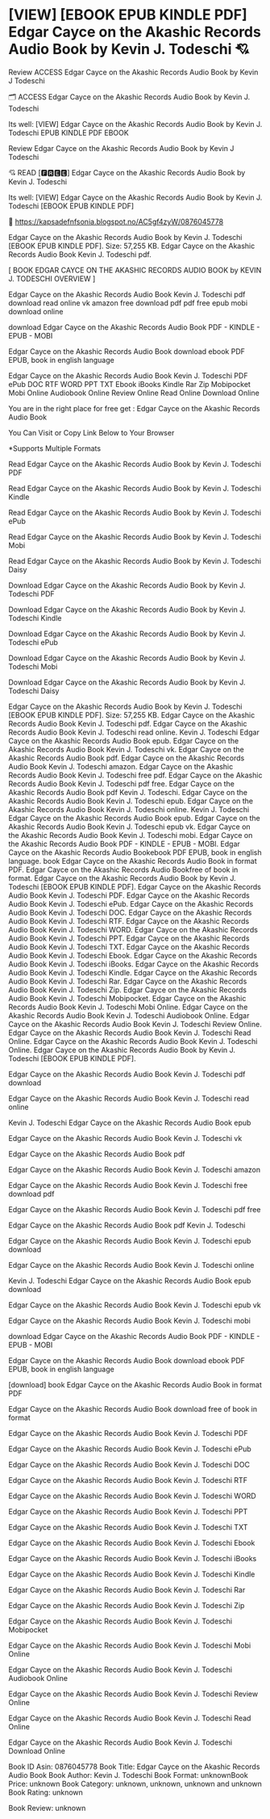 # [VIEW] [EBOOK EPUB KINDLE PDF] Edgar Cayce on the Akashic Records Audio Book by  Kevin J. Todeschi 💘
Review ACCESS Edgar Cayce on the Akashic Records Audio Book by Kevin J Todeschi

🗂️ ACCESS Edgar Cayce on the Akashic Records Audio Book by Kevin J. Todeschi

Its well: [VIEW] Edgar Cayce on the Akashic Records Audio Book by Kevin J. Todeschi EPUB KINDLE PDF EBOOK


Review Edgar Cayce on the Akashic Records Audio Book by Kevin J Todeschi

💘 READ [🅵🆁🅴🅴] Edgar Cayce on the Akashic Records Audio Book by Kevin J. Todeschi

Its well: [VIEW] Edgar Cayce on the Akashic Records Audio Book by Kevin J. Todeschi [EBOOK EPUB KINDLE PDF]



📣 https://kapsadefnfsonia.blogspot.no/AC5gf4zyW/0876045778



Edgar Cayce on the Akashic Records Audio Book by Kevin J. Todeschi [EBOOK EPUB KINDLE PDF]. Size: 57,255 KB. Edgar Cayce on the Akashic Records Audio Book Kevin J. Todeschi pdf.

[ BOOK EDGAR CAYCE ON THE AKASHIC RECORDS AUDIO BOOK by KEVIN J. TODESCHI OVERVIEW ]

Edgar Cayce on the Akashic Records Audio Book Kevin J. Todeschi pdf download read online vk amazon free download pdf pdf free epub mobi download online

download Edgar Cayce on the Akashic Records Audio Book PDF - KINDLE - EPUB - MOBI

Edgar Cayce on the Akashic Records Audio Book download ebook PDF EPUB, book in english language

Edgar Cayce on the Akashic Records Audio Book Kevin J. Todeschi PDF ePub DOC RTF WORD PPT TXT Ebook iBooks Kindle Rar Zip Mobipocket Mobi Online Audiobook Online Review Online Read Online Download Online

You are in the right place for free get : Edgar Cayce on the Akashic Records Audio Book

You Can Visit or Copy Link Below to Your Browser

*Supports Multiple Formats

Read Edgar Cayce on the Akashic Records Audio Book by Kevin J. Todeschi PDF

Read Edgar Cayce on the Akashic Records Audio Book by Kevin J. Todeschi Kindle

Read Edgar Cayce on the Akashic Records Audio Book by Kevin J. Todeschi ePub

Read Edgar Cayce on the Akashic Records Audio Book by Kevin J. Todeschi Mobi

Read Edgar Cayce on the Akashic Records Audio Book by Kevin J. Todeschi Daisy

Download Edgar Cayce on the Akashic Records Audio Book by Kevin J. Todeschi PDF

Download Edgar Cayce on the Akashic Records Audio Book by Kevin J. Todeschi Kindle

Download Edgar Cayce on the Akashic Records Audio Book by Kevin J. Todeschi ePub

Download Edgar Cayce on the Akashic Records Audio Book by Kevin J. Todeschi Mobi

Download Edgar Cayce on the Akashic Records Audio Book by Kevin J. Todeschi Daisy

Edgar Cayce on the Akashic Records Audio Book by Kevin J. Todeschi [EBOOK EPUB KINDLE PDF]. Size: 57,255 KB. Edgar Cayce on the Akashic Records Audio Book Kevin J. Todeschi pdf. Edgar Cayce on the Akashic Records Audio Book Kevin J. Todeschi read online. Kevin J. Todeschi Edgar Cayce on the Akashic Records Audio Book epub. Edgar Cayce on the Akashic Records Audio Book Kevin J. Todeschi vk. Edgar Cayce on the Akashic Records Audio Book pdf. Edgar Cayce on the Akashic Records Audio Book Kevin J. Todeschi amazon. Edgar Cayce on the Akashic Records Audio Book Kevin J. Todeschi free pdf. Edgar Cayce on the Akashic Records Audio Book Kevin J. Todeschi pdf free. Edgar Cayce on the Akashic Records Audio Book pdf Kevin J. Todeschi. Edgar Cayce on the Akashic Records Audio Book Kevin J. Todeschi epub. Edgar Cayce on the Akashic Records Audio Book Kevin J. Todeschi online. Kevin J. Todeschi Edgar Cayce on the Akashic Records Audio Book epub. Edgar Cayce on the Akashic Records Audio Book Kevin J. Todeschi epub vk. Edgar Cayce on the Akashic Records Audio Book Kevin J. Todeschi mobi. Edgar Cayce on the Akashic Records Audio Book PDF - KINDLE - EPUB - MOBI. Edgar Cayce on the Akashic Records Audio Bookebook PDF EPUB, book in english language. book Edgar Cayce on the Akashic Records Audio Book in format PDF. Edgar Cayce on the Akashic Records Audio Bookfree of book in format. Edgar Cayce on the Akashic Records Audio Book by Kevin J. Todeschi [EBOOK EPUB KINDLE PDF]. Edgar Cayce on the Akashic Records Audio Book Kevin J. Todeschi PDF. Edgar Cayce on the Akashic Records Audio Book Kevin J. Todeschi ePub. Edgar Cayce on the Akashic Records Audio Book Kevin J. Todeschi DOC. Edgar Cayce on the Akashic Records Audio Book Kevin J. Todeschi RTF. Edgar Cayce on the Akashic Records Audio Book Kevin J. Todeschi WORD. Edgar Cayce on the Akashic Records Audio Book Kevin J. Todeschi PPT. Edgar Cayce on the Akashic Records Audio Book Kevin J. Todeschi TXT. Edgar Cayce on the Akashic Records Audio Book Kevin J. Todeschi Ebook. Edgar Cayce on the Akashic Records Audio Book Kevin J. Todeschi iBooks. Edgar Cayce on the Akashic Records Audio Book Kevin J. Todeschi Kindle. Edgar Cayce on the Akashic Records Audio Book Kevin J. Todeschi Rar. Edgar Cayce on the Akashic Records Audio Book Kevin J. Todeschi Zip. Edgar Cayce on the Akashic Records Audio Book Kevin J. Todeschi Mobipocket. Edgar Cayce on the Akashic Records Audio Book Kevin J. Todeschi Mobi Online. Edgar Cayce on the Akashic Records Audio Book Kevin J. Todeschi Audiobook Online. Edgar Cayce on the Akashic Records Audio Book Kevin J. Todeschi Review Online. Edgar Cayce on the Akashic Records Audio Book Kevin J. Todeschi Read Online. Edgar Cayce on the Akashic Records Audio Book Kevin J. Todeschi Online. Edgar Cayce on the Akashic Records Audio Book by Kevin J. Todeschi [EBOOK EPUB KINDLE PDF].

Edgar Cayce on the Akashic Records Audio Book Kevin J. Todeschi pdf download

Edgar Cayce on the Akashic Records Audio Book Kevin J. Todeschi read online

Kevin J. Todeschi Edgar Cayce on the Akashic Records Audio Book epub

Edgar Cayce on the Akashic Records Audio Book Kevin J. Todeschi vk

Edgar Cayce on the Akashic Records Audio Book pdf

Edgar Cayce on the Akashic Records Audio Book Kevin J. Todeschi amazon

Edgar Cayce on the Akashic Records Audio Book Kevin J. Todeschi free download pdf

Edgar Cayce on the Akashic Records Audio Book Kevin J. Todeschi pdf free

Edgar Cayce on the Akashic Records Audio Book pdf Kevin J. Todeschi

Edgar Cayce on the Akashic Records Audio Book Kevin J. Todeschi epub download

Edgar Cayce on the Akashic Records Audio Book Kevin J. Todeschi online

Kevin J. Todeschi Edgar Cayce on the Akashic Records Audio Book epub download

Edgar Cayce on the Akashic Records Audio Book Kevin J. Todeschi epub vk

Edgar Cayce on the Akashic Records Audio Book Kevin J. Todeschi mobi

download Edgar Cayce on the Akashic Records Audio Book PDF - KINDLE - EPUB - MOBI

Edgar Cayce on the Akashic Records Audio Book download ebook PDF EPUB, book in english language

[download] book Edgar Cayce on the Akashic Records Audio Book in format PDF

Edgar Cayce on the Akashic Records Audio Book download free of book in format

Edgar Cayce on the Akashic Records Audio Book Kevin J. Todeschi PDF

Edgar Cayce on the Akashic Records Audio Book Kevin J. Todeschi ePub

Edgar Cayce on the Akashic Records Audio Book Kevin J. Todeschi DOC

Edgar Cayce on the Akashic Records Audio Book Kevin J. Todeschi RTF

Edgar Cayce on the Akashic Records Audio Book Kevin J. Todeschi WORD

Edgar Cayce on the Akashic Records Audio Book Kevin J. Todeschi PPT

Edgar Cayce on the Akashic Records Audio Book Kevin J. Todeschi TXT

Edgar Cayce on the Akashic Records Audio Book Kevin J. Todeschi Ebook

Edgar Cayce on the Akashic Records Audio Book Kevin J. Todeschi iBooks

Edgar Cayce on the Akashic Records Audio Book Kevin J. Todeschi Kindle

Edgar Cayce on the Akashic Records Audio Book Kevin J. Todeschi Rar

Edgar Cayce on the Akashic Records Audio Book Kevin J. Todeschi Zip

Edgar Cayce on the Akashic Records Audio Book Kevin J. Todeschi Mobipocket

Edgar Cayce on the Akashic Records Audio Book Kevin J. Todeschi Mobi Online

Edgar Cayce on the Akashic Records Audio Book Kevin J. Todeschi Audiobook Online

Edgar Cayce on the Akashic Records Audio Book Kevin J. Todeschi Review Online

Edgar Cayce on the Akashic Records Audio Book Kevin J. Todeschi Read Online

Edgar Cayce on the Akashic Records Audio Book Kevin J. Todeschi Download Online

Book ID Asin: 0876045778
Book Title: Edgar Cayce on the Akashic Records Audio Book
Book Author: Kevin J. Todeschi
Book Format: unknownBook Price: unknown
Book Category: unknown, unknown, unknown and unknown
Book Rating: unknown

Book Review: unknown
